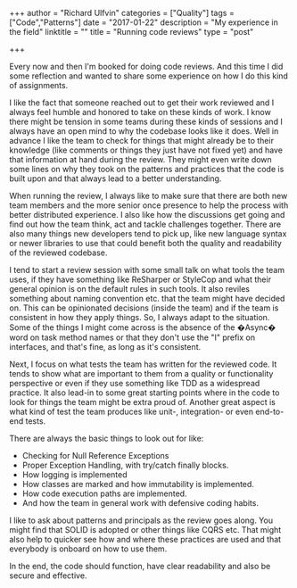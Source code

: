 +++
author = "Richard Ulfvin"
categories = ["Quality"]
tags = ["Code","Patterns"]
date = "2017-01-22"
description = "My experience in the field"
linktitle = ""
title = "Running code reviews"
type = "post"

+++

Every now and then I'm booked for doing code reviews. And this time I did some reflection and wanted to share some experience on how I do this kind of assignments.

I like the fact that someone reached out to get their work reviewed and I always feel humble and honored to take on these kinds of work. I know there might be tension in some teams during these kinds of sessions and I always have an open mind to why the codebase looks like it does. Well in advance I like the team to check for things that might already be to their knowledge (like comments or things they just have not fixed yet) and have that information at hand during the review. They might even write down some lines on why they took on the patterns and practices that the code is built upon and that always lead to a better understanding.

When running the review, I always like to make sure that there are both new team members and the more senior once presence to help the process with better distributed experience. I also like how the discussions get going and find out how the team think, act and tackle challenges together. There are also many things new developers tend to pick up, like new language syntax or newer libraries to use that could benefit both the quality and readability of the reviewed codebase.

I tend to start a review session with some small talk on what tools the team uses, if they have something like ReSharper or StyleCop and what their general opinion is on the default rules in such tools. It also reviles something about naming convention etc. that the team might have decided on. This can be opinionated decisions (inside the team) and if the team is consistent in how they apply things. So, I always adapt to the situation. Some of the things I might come across is the absence of the �Async� word on task method names or that they don't use the "I" prefix on interfaces, and that's fine, as long as it's consistent.

Next, I focus on what tests the team has written for the reviewed code. It tends to show what are important to them from a quality or functionality perspective or even if they use something like TDD as a widespread practice. It also lead-in to some great starting points where in the code to look for things the team might be extra proud of. Another great aspect is what kind of test the team produces like unit-, integration- or even end-to-end tests.

There are always the basic things to look out for like:

* Checking for Null Reference Exceptions
* Proper Exception Handling, with try/catch finally blocks.
* How logging is implemented
* How classes are marked and how immutability is implemented.
* How code execution paths are implemented.
* And how the team in general work with defensive coding habits.

I like to ask about patterns and principals as the review goes along. You might find that SOLID is adopted or other things like CQRS etc. That might also help to quicker see how and where these practices are used and that everybody is onboard on how to use them.

In the end, the code should function, have clear readability and also be secure and effective.
